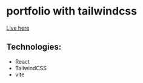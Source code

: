# portfolio with tailwindcss

[Live here](https://resilient-lebkuchen-79d5dd.netlify.app/)

## Technologies:

- React
- TailwindCSS
- vite
